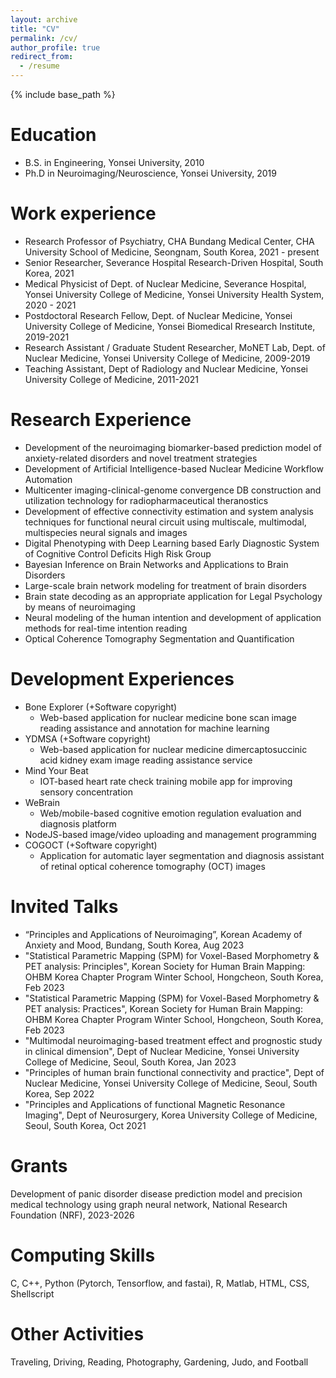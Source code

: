 ```yaml
---
layout: archive
title: "CV"
permalink: /cv/
author_profile: true
redirect_from:
  - /resume
---
```


{% include base_path %}


Education
======
* B.S. in Engineering, Yonsei University, 2010
* Ph.D in Neuroimaging/Neuroscience, Yonsei University, 2019


Work experience
======
* Research Professor of Psychiatry, CHA Bundang Medical Center, CHA University School of Medicine, Seongnam, South Korea, 2021 - present
* Senior Researcher, Severance Hospital Research-Driven Hospital, South Korea, 2021
* Medical Physicist of Dept. of Nuclear Medicine, Severance Hospital, Yonsei University College of Medicine, Yonsei University Health System, 2020 - 2021
* Postdoctoral Research Fellow, Dept. of Nuclear Medicine, Yonsei University College of Medicine, Yonsei Biomedical Rresearch Institute, 2019-2021
* Research Assistant / Graduate Student Researcher, MoNET Lab, Dept. of Nuclear Medicine, Yonsei University College of Medicine, 2009-2019
* Teaching Assistant, Dept of Radiology and Nuclear Medicine, Yonsei University College of Medicine, 2011-2021
  

Research Experience
======
* Development of the neuroimaging biomarker-based prediction model of anxiety-related disorders and novel treatment strategies
* Development of Artificial Intelligence-based Nuclear Medicine Workflow Automation
* Multicenter imaging-clinical-genome convergence DB construction and utilization technology for radiopharmaceutical theranostics
* Development of effective connectivity estimation and system analysis techniques for functional neural circuit using multiscale, multimodal, multispecies neural signals and images
* Digital Phenotyping with Deep Learning based Early Diagnostic System of Cognitive Control Deficits High Risk Group
* Bayesian Inference on Brain Networks and Applications to Brain Disorders
* Large-scale brain network modeling for treatment of brain disorders
* Brain state decoding as an appropriate application for Legal Psychology by means of neuroimaging
* Neural modeling of the human intention and development of application methods for real-time intention reading
* Optical Coherence Tomography Segmentation and Quantification


Development Experiences
======
* Bone Explorer (+Software copyright)
  * Web-based application for nuclear medicine bone scan image reading assistance and annotation for machine learning 
* YDMSA (+Software copyright)
  * Web-based application for nuclear medicine dimercaptosuccinic acid kidney exam image reading assistance service
* Mind Your Beat
  * IOT-based heart rate check training mobile app for improving sensory concentration
* WeBrain
  * Web/mobile-based cognitive emotion regulation evaluation and diagnosis platform
* NodeJS-based image/video uploading and management programming
* COGOCT (+Software copyright)
  * Application for automatic layer segmentation and diagnosis assistant of retinal optical coherence tomography (OCT) images


Invited Talks
======
* “Principles and Applications of Neuroimaging”, Korean Academy of Anxiety and Mood, Bundang, South Korea, Aug 2023
* "Statistical Parametric Mapping (SPM) for Voxel-Based Morphometry & PET analysis: Principles", Korean Society for Human Brain Mapping: OHBM Korea Chapter Program Winter School, Hongcheon, South Korea, Feb 2023
* "Statistical Parametric Mapping (SPM) for Voxel-Based Morphometry & PET analysis: Practices", Korean Society for Human Brain Mapping: OHBM Korea Chapter Program Winter School, Hongcheon, South Korea, Feb 2023
* "Multimodal neuroimaging-based treatment effect and prognostic study in clinical dimension", Dept of Nuclear Medicine, Yonsei University College of Medicine, Seoul, South Korea, Jan 2023
* "Principles of human brain functional connectivity and practice", Dept of Nuclear Medicine, Yonsei University College of Medicine, Seoul, South Korea, Sep 2022
* "Principles and Applications of functional Magnetic Resonance Imaging", Dept of Neurosurgery, Korea University College of Medicine, Seoul, South Korea, Oct 2021
  
Grants
======
Development of panic disorder disease prediction model and precision medical technology using graph neural network, National Research Foundation (NRF), 2023-2026
  
Computing Skills
======
C, C++, Python (Pytorch, Tensorflow, and fastai), R, Matlab, HTML, CSS, Shellscript
  
    
  
Other Activities
======
Traveling, Driving, Reading, Photography, Gardening, Judo, and Football

